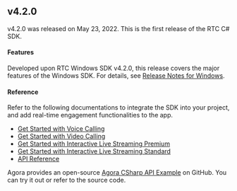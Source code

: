 
## v4.2.0 

v4.2.0 was released on May 23, 2022. This is the first release of the RTC C# SDK.

#### Features

Developed upon RTC Windows SDK v4.2.0, this release covers the major features of the Windows SDK. For details, see [Release Notes for Windows](./release_windows_ng?platform=Windows).

#### Reference

Refer to the following documentations to integrate the SDK into your project, and add real-time engagement functionalities to the app.

- [Get Started with Voice Calling]()
- [Get Started with Video Calling]()
- [Get Started with Interactive Live Streaming Premium]()
- [Get Started with Interactive Live Streaming Standard]()
- [API Reference]()



Agora provides an open-source [Agora CSharp API Example](https://github.com/AgoraIO-Extensions/Agora-C_Sharp-SDK/tree/master/APIExample) on GitHub. You can try it out or refer to the source code.